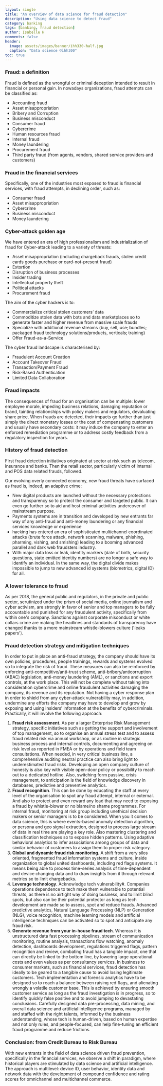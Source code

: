 ```yaml
---
layout: single
title: "An overview of data science for fraud detection"
description: "Using data science to detect fraud"
category: banking
tags: [banking, fraud detection]
author: Isabelle H
comments: false
header:
  image: assets/images/banner/ihh330-half.jpg
  caption: "Data science ©ihh300"
toc: true
---
```


### Fraud: a definition

Fraud is defined as the wrongful or criminal deception intended to result in financial or personal gain.
In nowadays organizations, fraud attempts can be classified as:
* Accounting fraud
* Asset misappropriation
* Bribery and Corruption
* Business misconduct
* Consumer fraud
* Cybercrime
* Human resources fraud
* Internal fraud
* Money laundering
* Procurement fraud
* Third party fraud (from agents, vendors, shared service providers and customers)

### Fraud in the financial services

Specifically, one of the industries most exposed to fraud is financial services, with fraud attempts, in declining order, such as:
* Consumer fraud
* Asset misappropriation
* Cybercrime
* Business misconduct
* Money laundering

### Cyber-attack golden age

We have entered an era of high professionalism and industrialization of fraud for Cyber-attack  leading to a variety of threats:
* Asset misappropriation (including chargeback frauds, stolen credit cards goods purchase or card-not-present fraud)
* Extortion
* Disruption of business processes
* Insider trading
* Intellectual property theft
* Political attacks
* Procurement fraud

The aim of the cyber hackers is to:

* Commercialize critical stolen customers’ data
* Commoditize stolen data with bots and data marketplaces so to generate faster and higher revenue from massive scale frauds
* Specialize with additional revenue streams (buy, sell, use; bundles; packaged fraud technology solutions/products, verticals; training) 
* Offer Fraud-as-a-Service

The cyber fraud landscape is characterised by:
* Fraudulent Account Creation
* Account Takeover Fraud
* Transaction/Payment Fraud
* Risk-Based Authentication
* Limited Data Collaboration

### Fraud impacts

The consequences of fraud for an organisation can be multiple: lower employee morale, impeding business relations, damaging reputation or brand, tainting relationships with policy makers and regulators, devaluating share price. When frauds are detected, their impacts go further than just simply the direct monetary losses or the cost of compensating customers and usually have secondary costs: it may induce the company to enter an enforced remediation programme or to address costly feedback from a regulatory inspection for years.

### History of fraud detection

First fraud detection initiatives originated at sector at risk such as telecom, insurance and banks. Then the retail sector, particularly victim of internal and POS data related frauds, followed. 

Our evolving overly connected economy, new fraud threats have surfaced as fraud is, indeed, an adaptive crime:
* New digital products are launched without the necessary protections and transparency so to protect the consumer and targeted public. It can even go further so to aid and host criminal activities undercover of mainstream purpose.
* Payments systems are in transition and developed by new entrants far way of any anti-fraud and anti-money laundering or any financial services knowledge or experience
* hacking has entered an era of sophisticated multichannel coordinated attacks (brute force attack, network scanning, malware, phishing, pharming, vishing, and smishing) leading to a booming advanced parallel and dark web fraudsters industry. 
* With major data loss or leak, identity markers (date of birth, security questions, state emitted identity numbers) are no longer a safe way to identify an individual. In the same way, the digital divide makes impossible to jump to new advanced id systems (biometrics, digital ID) for all.


### A lower tolerance to fraud

As per 2018, the general public and regulators, in the private and public sector, scrutinized under the prism of social media, online journalism and cyber activism, are strongly in favor of senior and top managers to be fully accountable  and punished for any fraudulent activity, specifically from within one's company. Sanctions against corporate misconduct or white collars crime are making the headlines and standards of transparency have changed thanks to a more mainstream whistle-blowers culture ('leaks papers').

### Fraud detection strategy and mitigation techniques

In order to put in place an anti-fraud strategy, the company should have its own policies, procedures, people trainings, rewards and systems evolved so to integrate the risk of fraud. These measures can also be reinforced by enforcing anti-competitive/anti-trust scheme, anti-bribery/anticorruption (ABAC) legislation, anti-money laundering (AML), or sanctions and export controls, at the work place. This will not be complete without taking into consideration cybercrime and online fraudulent activities damaging the company, its revenue and its reputation. Not having a cyber response plan in order to shield from any cyber-attack vulnerability may, in addition, undermine any efforts the company may have to develop and grow by exposing and using insiders’ information at the benefits of cybercriminals.
Practically, it will involve the following approach:
1. **Fraud risk assessment**. As per a larger Enterprise Risk Management strategy, specific initiatives such as getting the support and involvement of top management, so to organise an annual stress test and to assess fraud related risk via annual workshop, or as routine in strategic business process and internal controls, documenting and agreeing on risk level as reported in FMEA or by operations and field team consultations. When needed, in very critical business line, a comprehensive auditing neutral practice can also bring light to underestimated fraud risks. Developing an open company culture of honesty is also key with visible open-door policy or possibility to reach out to a dedicated hotline. Also, switching form passive, crisis management, to anticipation is the field of knowledge discovery in databases, predictive and preventive analytics.
2. **Fraud recognition**. This can be done by educating the staff at every level of the organisation to spot any fraud attempt, internal or external. And also to protect and even reward any lead that may need to exposing a fraud by whistle-blower or no blame/no shame programmes. For internal fraud, monitoring at risk group including unethical decision makers or senior managers is to be considered. When you it comes to data science, this is where events-based anomaly detection algorithm, or persona and geo signal extraction, designed to process large stream of data in real time are playing a key role. Also mastering clustering and classification techniques so to expose hidden patterns. Using adaptive behavioral analytics to infer associations among groups of data and similar behavior of customers to assign them to proper risk category.
3. **Global and dynamic fraud risk monitoring**. A shift from a very silos oriented, fragmented fraud information systems and culture, inside organization to global united dashboards, including red flags systems. It means being able to process time-series analysis of time-dependent and device changing data and to draw insights from it through relevant metrics so to limit chargebacks.
4. **Leverage technology**. Acknowledge tech vulnerability#. Companies operations dependence to tech make them vulnerable to potential threats, as there is no airtight way of doing business, and to limit blind spots, but also can be their potential protector as long as tech development are made so to assess, spot and reduce frauds. Advanced  predictive analytics, Natural Language Processing (NLP) or Generation (NLG), voice recognition, machine learning models and artificial intelligence techniques can be activated so to spot and anticipate any fraud risk.
5. **Generate revenue from your in-house fraud tech**. Whereas it is unstructured data fast processing pipelines, stream of communication monitoring, routine analysis, transactions flow watching, anomaly detection, dashboards development, regulations triggered flags, pattern recognition and review, combating fraud has a tangible impact, one that can directly be linked to the bottom line, by lowering large operational costs and even values as per consultancy services. In business to consumer markets, such as financial services, fraud detection has ideally to be geared to a tangible cause to avoid losing legitimate customers. Tech implementation and forensic analytics have to be designed so to reach a balance between raising red flags, and alienating wrongly a volatile customer base. This is achieved by ensuring smooth customer service as long as the fraud investigation is in progress, so to identify quickly false positive and to avoid jumping to devastating conclusions. Carefully designed data pre-processing, data mining, and overall data science and artificial intelligence programs, managed by and staffed with the right talents, informed by the business understanding, whose tech is human-driven, based on human expertise and not only rules, and people-focused, can help fine-tuning an efficient fraud programme and reduce frictions.

### Conclusion: from Credit Bureau to Risk Bureau

With new entrants in the field of data science driven fraud prevention, specifically in the financial services, we observe a shift in paradigm, where historical players are stimulated by data science and artificial intelligence. The approach is multilevel: device ID, user behavior, identity data and network data with the development of compound confidence and rating scores for omnichannel and multichannel commerce.
